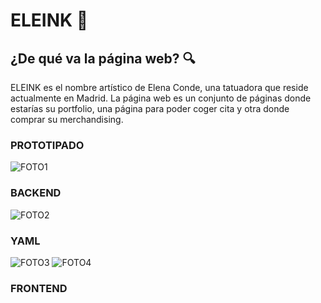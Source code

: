 # ELEINK 💉

## ¿De qué va la página web? 🔍
ELEINK  es el nombre artístico de Elena Conde, una tatuadora que reside actualmente en Madrid. 
La página web es un conjunto de páginas donde estarías su portfolio, una página para poder coger cita y otra donde comprar su merchandising.

### PROTOTIPADO
![FOTO1](recursos/UML.JPG)

### BACKEND
![FOTO2](recursos/UML.JPG)

### YAML
![FOTO3](public/assets/images/yalm.JPG)
![FOTO4](public/assets/images/yalm2.JPG)

### FRONTEND
